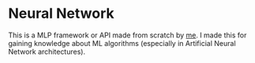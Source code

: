 # Neural Network

This is a MLP framework or API made from scratch by [me](https://github.com/Yui-Okusora).
I made this for gaining knowledge about ML algorithms (especially in Artificial Neural Network architectures).
